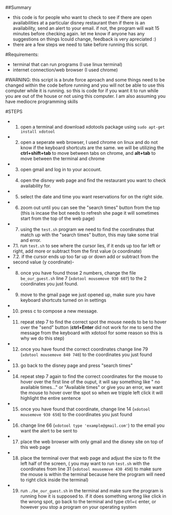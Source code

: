 ##Summary
- this code is for people who want to check to see if there are open availabilities at a particular disney restaurant then if there is an availability, send an alert to your email. if not, the program will wait 15 minutes before checking again. let me know if anyone has any suggestions on things Icould change, feedback is very apreciated :)
- there are a few steps we need to take before running this script.

#Requirements:
- terminal that can run programs (I use linux terminal)
- internet connection/web browser (I used chrome)

#WARNING: 
this script is a brute force aproach and some things need to be changed within the code before running and you will not be able to use this computer while it is running. so this is code for if you want it to run while you are out of the house or not using this computer. I am also assuming you have mediocre programming skills

#STEPS
- 1. open a terminal and download xdotools package using `sudo apt-get install xdotool`
- 2. open a seperate web browser, I used chrome on linux and do not know if the keyboard shortcuts are the same. we will be utilizing the **ctrl+shift+tab** to move between tabs on chrome, and **alt+tab** to move between the terminal and chrome
- 3. open gmail and log in to your account.
- 4. open the disney web page and find the restaurant you want to check availability for.
- 5. select the date and time you want reservations for on the right side.
- 6. zoom out until you can see the "search times" button from the top (this is incase the bot needs to refresh she page it will sometimes start from the top of the web page)
- 7. using the `test.sh` program we need to find the coordinates that match up with the "search times" button, this may take some trial and error. 
- 7.1. run `test.sh` to see where the cursor lies, if it ends up too far left or right, add more or subtract from the first value (x coordinate)
- 7.2. if the cursor ends up too far up or down add or subtract from the second value (y coordinate)- 
- 8. once you have found those 2 numbers, change the file `be_our_guest.sh` line 7 (`xdotool mousemove 930 607`) to the 2 coordinates you just found.
- 9. move to the gmail page we just opened up, make sure you have keyboard shortcuts turned on in settings
- 10. press c to compose a new message.
- 11. repeat step 7 to find the correct spot the mouse needs to be to hover over the "send" button (**ctrl+Enter** did not work for me to send the message from the keyboard with xdotool for some reason so this is why we do this step)
- 12. once you have found the correct coordinates change line 79 (`xdotool mousemove 840 740`) to the coordinates you just found
- 13. go back to the disney page and press "search times"
- 14. repeat step 7 again to find the correct coordinates for the mouse to hover over the first line of the ouput, it will say something like " no available times..." or "Available times" or give you an error, we want the mouse to hover over the spot so when we tripple left click it will highlight the entire sentence
- 15. once you have found that coordinate, change line 14 (`xdotool mousemove 930 650`) to the coordinates you just found
- 16. change line 66 (`xdotool type 'example@gmail.com'`) to the email you want the alert to be sent to
- 17. place the web browser with only gmail and the disney site on top of this web page
- 18. place the terminal over that web page and adjust the size to fit the left half of the screen, ( you may want to run `test.sh` with the coordinates from line 31 (`xdotool mousemove 430 450`) to make sure the mouse is within the terminal because here the program will need to right click inside the terminal)
- 19. run `./be_our_guest.sh` in the terminal and make sure the program is running how it is supposed to. if it does something wrong like click in the wrong spot, go back to the terminal and type ctrl+c enter, or however you stop a program on your operating system
